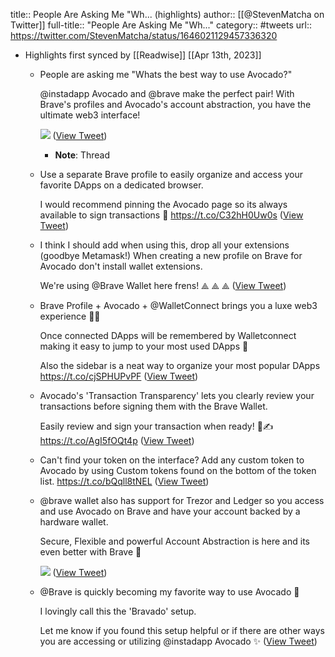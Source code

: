 title:: People Are Asking Me "Wh... (highlights)
author:: [[@StevenMatcha on Twitter]]
full-title:: "People Are Asking Me "Wh..."
category:: #tweets
url:: https://twitter.com/StevenMatcha/status/1646021129457336320

- Highlights first synced by [[Readwise]] [[Apr 13th, 2023]]
	- People are asking me "Whats the best way to use Avocado?" 
	  
	  @instadapp Avocado and @brave make the perfect pair! With Brave's profiles and Avocado's account abstraction, you have the ultimate web3 interface! 
	  
	  ![](https://pbs.twimg.com/media/FtfP-lGWwAAAYqT.jpg) ([View Tweet](https://twitter.com/StevenMatcha/status/1646021129457336320))
		- **Note**: Thread
	- Use a separate Brave profile to easily organize and access your favorite DApps on a dedicated browser. 
	  
	  I would recommend pinning the Avocado page so its always available to sign transactions 📌 https://t.co/C32hH0Uw0s ([View Tweet](https://twitter.com/StevenMatcha/status/1646021133680902144))
	- I think I should add when using this, drop all your extensions (goodbye Metamask!) When creating a new profile on Brave for Avocado don't install wallet extensions.
	  
	  We're using @Brave Wallet here frens! ⟁ ⟁ ⟁ ([View Tweet](https://twitter.com/StevenMatcha/status/1646021138177314816))
	- Brave Profile + Avocado + @WalletConnect brings you a luxe web3 experience 💎🙌
	  
	  Once connected DApps will be remembered by Walletconnect making it easy to jump to your most used DApps 🥷
	  
	  Also the sidebar is a neat way to organize your most popular DApps https://t.co/cjSPHUPvPF ([View Tweet](https://twitter.com/StevenMatcha/status/1646021140777664512))
	- Avocado's 'Transaction Transparency' lets you clearly review your transactions before signing them with the Brave Wallet. 
	  
	  Easily review and sign your transaction when ready! 🔎✍️ https://t.co/AgI5fOQt4p ([View Tweet](https://twitter.com/StevenMatcha/status/1646021144582017025))
	- Can't find your token on the interface? Add any custom token to Avocado by using Custom tokens found on the bottom of the token list. https://t.co/bQqll8tNEL ([View Tweet](https://twitter.com/StevenMatcha/status/1646021148453339138))
	- @brave wallet also has support for Trezor and Ledger so you access and use Avocado on Brave and have your account backed by a hardware wallet.
	  
	  Secure, Flexible and powerful Account Abstraction is here and its even better with Brave 💪 
	  
	  ![](https://pbs.twimg.com/media/FtfXG9BWYAAV2FD.jpg) ([View Tweet](https://twitter.com/StevenMatcha/status/1646021152760815617))
	- @Brave is quickly becoming my favorite way to use Avocado 🥑
	  
	  I lovingly call this the 'Bravado' setup.
	  
	  Let me know if you found this setup helpful or if there are other ways you are accessing or utilizing @instadapp Avocado ✨ ([View Tweet](https://twitter.com/StevenMatcha/status/1646021156225400834))